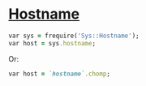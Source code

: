 [1]: http://rosettacode.org/wiki/Hostname

# [Hostname][1]

```ruby
var sys = frequire('Sys::Hostname');
var host = sys.hostname;
```


Or:

```ruby
var host = `hostname`.chomp;
```